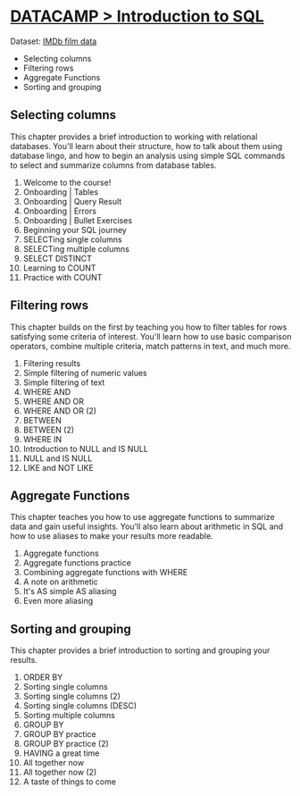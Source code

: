 # [DATACAMP > Introduction to SQL](https://learn.datacamp.com/courses/introduction-to-sql)

Dataset: [IMDb film data](https://assets.datacamp.com/production/repositories/641/datasets/d39d51ab6615b8a7f36681ee88490978fb095193/films.sql)

* Selecting columns
* Filtering rows
* Aggregate Functions
* Sorting and grouping

## Selecting columns

This chapter provides a brief introduction to working with relational databases. You'll learn about their structure, how to talk about them using database lingo, and how to begin an analysis using simple SQL commands to select and summarize columns from database tables.

1. Welcome to the course!
2. Onboarding | Tables
3. Onboarding | Query Result
4. Onboarding | Errors
5. Onboarding | Bullet Exercises
6. Beginning your SQL journey
7. SELECTing single columns
8. SELECTing multiple columns
9. SELECT DISTINCT
10. Learning to COUNT
11. Practice with COUNT

## Filtering rows

This chapter builds on the first by teaching you how to filter tables for rows satisfying some criteria of interest. You'll learn how to use basic comparison operators, combine multiple criteria, match patterns in text, and much more.

1. Filtering results
2. Simple filtering of numeric values
3. Simple filtering of text
4. WHERE AND
5. WHERE AND OR
6. WHERE AND OR (2)
7. BETWEEN
8. BETWEEN (2)
9. WHERE IN
10. Introduction to NULL and IS NULL
11. NULL and IS NULL
12. LIKE and NOT LIKE

## Aggregate Functions

This chapter teaches you how to use aggregate functions to summarize data and gain useful insights. You'll also learn about arithmetic in SQL and how to use aliases to make your results more readable.

1. Aggregate functions
2. Aggregate functions practice
3. Combining aggregate functions with WHERE
4. A note on arithmetic
5. It's AS simple AS aliasing
6. Even more aliasing

## Sorting and grouping

This chapter provides a brief introduction to sorting and grouping your results.

1. ORDER BY
2. Sorting single columns
3. Sorting single columns (2)
4. Sorting single columns (DESC)
5. Sorting multiple columns
6. GROUP BY
7. GROUP BY practice
8. GROUP BY practice (2)
9. HAVING a great time
10. All together now
11. All together now (2)
12. A taste of things to come
